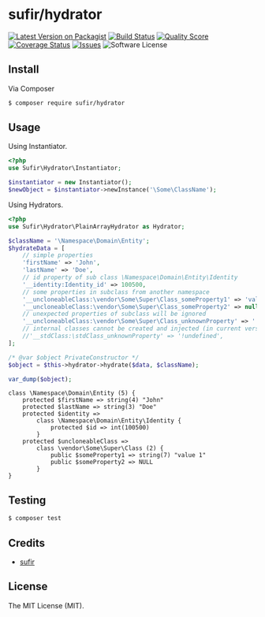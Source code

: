 # sufir/hydrator

[![Latest Version on Packagist](https://img.shields.io/packagist/v/Sufir/hydrator.svg?style=flat-square)](https://packagist.org/packages/Sufir/hydrator)
[![Build Status](https://img.shields.io/travis/Sufir/hydrator/master.svg?style=flat-square)](https://travis-ci.org/Sufir/hydrator)
[![Quality Score](https://img.shields.io/scrutinizer/g/Sufir/hydrator.svg?style=flat-square)](https://scrutinizer-ci.com/g/Sufir/hydrator/?branch=master)
[![Coverage Status](https://img.shields.io/scrutinizer/coverage/g/Sufir/hydrator.svg?style=flat-square)](https://scrutinizer-ci.com/g/Sufir/hydrator/code-structure)
[![Issues](https://img.shields.io/github/issues/Sufir/hydrator.svg?style=flat-square)](https://github.com/Sufir/hydrator/issues)
![Software License](https://img.shields.io/badge/license-MIT-brightgreen.svg?style=flat-square)

## Install

Via Composer

```bash
$ composer require sufir/hydrator
```

## Usage

Using Instantiator.

```php
<?php
use Sufir\Hydrator\Instantiator;

$instantiator = new Instantiator();
$newObject = $instantiator->newInstance('\Some\ClassName');
```

Using Hydrators.

```php
<?php
use Sufir\Hydrator\PlainArrayHydrator as Hydrator;

$className = '\Namespace\Domain\Entity';
$hydrateData = [
    // simple properties
    'firstName' => 'John',
    'lastName' => 'Doe',
    // id property of sub class \Namespace\Domain\Entity\Identity
    '__identity:Identity_id' => 100500,
    // some properties in subclass from another namespace
    '__uncloneableClass:\vendor\Some\Super\Class_someProperty1' => 'value 1',
    '__uncloneableClass:\vendor\Some\Super\Class_someProperty2' => null,
    // unexpected properties of subclass will be ignored
    '__uncloneableClass:\vendor\Some\Super\Class_unknownProperty' => '!undefined',
    // internal classes cannot be created and injected (in current version)
    //'__stdClass:\stdClass_unknownProperty' => '!undefined',
];

/* @var $object PrivateConstructor */
$object = $this->hydrator->hydrate($data, $className);

var_dump($object);
```

```
class \Namespace\Domain\Entity (5) {
    protected $firstName => string(4) "John"
    protected $lastName => string(3) "Doe"
    protected $identity =>
        class \Namespace\Domain\Entity\Identity {
            protected $id => int(100500)
        }
    protected $uncloneableClass =>
        class \vendor\Some\Super\Class (2) {
            public $someProperty1 => string(7) "value 1"
            public $someProperty2 => NULL
        }
}
```

## Testing

``` bash
$ composer test
```

## Credits

- [sufir](http://git.ls1.ru/u/sufir)

## License

The MIT License (MIT).
